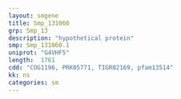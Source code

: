 ```yaml
---
layout: smgene
title: Smp_131060
grp: Smp_13
description: "hypothetical protein"
smp: Smp_131060.1
uniprot: "G4VHF5"
length:  1761
cdd: "COG1196, PRK05771, TIGR02169, pfam13514"
kk: ns
categories: sm
---
```

